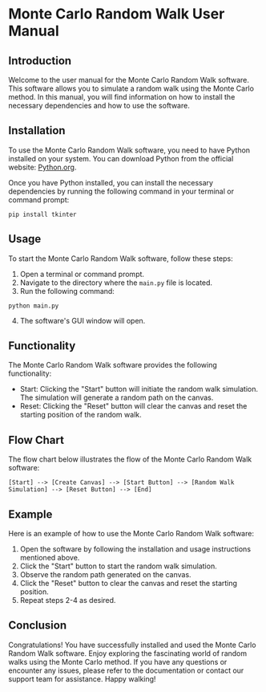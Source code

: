 # Monte Carlo Random Walk User Manual

## Introduction

Welcome to the user manual for the Monte Carlo Random Walk software. This software allows you to simulate a random walk using the Monte Carlo method. In this manual, you will find information on how to install the necessary dependencies and how to use the software.

## Installation

To use the Monte Carlo Random Walk software, you need to have Python installed on your system. You can download Python from the official website: [Python.org](https://www.python.org/downloads/).

Once you have Python installed, you can install the necessary dependencies by running the following command in your terminal or command prompt:

```
pip install tkinter
```

## Usage

To start the Monte Carlo Random Walk software, follow these steps:

1. Open a terminal or command prompt.
2. Navigate to the directory where the `main.py` file is located.
3. Run the following command:

```
python main.py
```

4. The software's GUI window will open.

## Functionality

The Monte Carlo Random Walk software provides the following functionality:

- Start: Clicking the "Start" button will initiate the random walk simulation. The simulation will generate a random path on the canvas.
- Reset: Clicking the "Reset" button will clear the canvas and reset the starting position of the random walk.

## Flow Chart

The flow chart below illustrates the flow of the Monte Carlo Random Walk software:

```
[Start] --> [Create Canvas] --> [Start Button] --> [Random Walk Simulation] --> [Reset Button] --> [End]
```

## Example

Here is an example of how to use the Monte Carlo Random Walk software:

1. Open the software by following the installation and usage instructions mentioned above.
2. Click the "Start" button to start the random walk simulation.
3. Observe the random path generated on the canvas.
4. Click the "Reset" button to clear the canvas and reset the starting position.
5. Repeat steps 2-4 as desired.

## Conclusion

Congratulations! You have successfully installed and used the Monte Carlo Random Walk software. Enjoy exploring the fascinating world of random walks using the Monte Carlo method. If you have any questions or encounter any issues, please refer to the documentation or contact our support team for assistance. Happy walking!